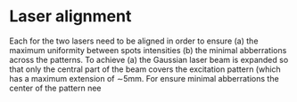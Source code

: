 # Laser alignment

Each for the two lasers need to be aligned in order to ensure (a) the maximum uniformity between spots intensities (b) the minimal abberrations across the patterns. To achieve (a) the Gaussian laser beam is expanded so that only the central part of the beam covers the excitation pattern (which has a maximum extension of $\sim$5mm. For ensure minimal abberrations the center of the pattern
nee